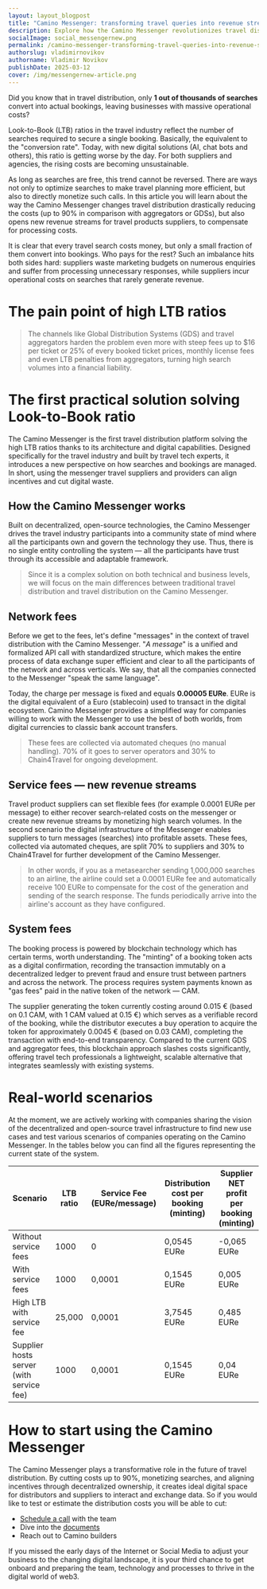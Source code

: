 ```yaml
---
layout: layout_blogpost
title: "Camino Messenger: transforming travel queries into revenue streams"
description: Explore how the Camino Messenger revolutionizes travel distribution by addressing high Look-to-Book ratios, reducing costs by up to 90% compared to traditional systems, and creating new revenue streams for travel suppliers.
socialImage: social_messengernew.png
permalink: /camino-messenger-transforming-travel-queries-into-revenue-streams/
authorslug: vladimirnovikov
authorname: Vladimir Novikov
publishDate: 2025-03-12
cover: /img/messengernew-article.png
---
```


Did you know that in travel distribution, only **1 out of thousands of searches** convert into actual bookings, leaving businesses with massive operational costs?

Look-to-Book (LTB) ratios in the travel industry reflect the number of searches required to secure a single booking. Basically, the equivalent to the "conversion rate". Today, with new digital solutions (AI, chat bots and others), this ratio is getting worse by the day. For both suppliers and agencies, the rising costs are becoming unsustainable.

As long as searches are free, this trend cannot be reversed. There are ways not only to optimize searches to make travel planning more efficient, but also to directly monetize such calls. 
In this article you will learn about the way the Camino Messenger changes travel distribution drastically reducing the costs (up to 90% in comparison with aggregators or GDSs), but also opens new revenue streams for travel products suppliers, to compensate for processing costs.

It is clear that every travel search costs money, but only a small fraction of them convert into bookings. Who pays for the rest? Such an imbalance hits both sides hard: suppliers waste marketing budgets on numerous enquiries and suffer from processing unnecessary responses, while suppliers incur operational costs on searches that rarely generate revenue.

# The pain point of high LTB ratios

> The channels like Global Distribution Systems (GDS) and travel aggregators harden the problem even more with steep fees up to $16 per ticket or 25% of every booked ticket prices, monthly license fees and even LTB penalties from aggregators, turning high search volumes into a financial liability.

# The first practical solution solving Look-to-Book ratio

The Camino Messenger is the first travel distribution platform solving the high LTB ratios thanks to its architecture and digital capabilities. Designed specifically for the travel industry and built by travel tech experts, it introduces a new perspective on how searches and bookings are managed. In short, using the messenger travel suppliers and providers can align incentives and cut digital waste.

## How the Camino Messenger works

Built on decentralized, open-source technologies, the Camino Messenger drives the travel industry participants into a community state of mind where all the participants own and govern the technology they use. Thus, there is no single entity controlling the system — all the participants have trust through its accessible and adaptable framework.

> Since it is a complex solution on both technical and business levels, we will focus on the main differences between traditional travel distribution and travel distribution on the Camino Messenger.

## Network fees

Before we get to the fees, let's define "messages" in the context of travel distribution with the Camino Messenger. "*A message*" is a unified and formalized API call with standardized structure, which makes the entire process of data exchange super efficient and clear to all the participants of the network and across verticals. We say, that all the companies connected to the Messenger "speak the same language".

Today, the charge per message is fixed and equals **0.00005 EURe**. EURe is the digital equivalent of a Euro (stablecoin) used to transact in the digital ecosystem. Camino Messenger provides a simplified way for companies willing to work with the Messenger to use the best of both worlds, from digital currencies to classic bank account transfers.

> These fees are collected via automated cheques (no manual handling). 70% of it goes to server operators and 30% to Chain4Travel for ongoing development.

## Service fees — new revenue streams

Travel product suppliers can set flexible fees (for example 0.0001 EURe per message) to either recover search-related costs on the messenger or create new revenue streams by monetizing high search volumes. In the second scenario the digital infrastructure of the Messenger enables suppliers to turn messages (searches) into profitable assets. These fees, collected via automated cheques, are split 70% to suppliers and 30% to Chain4Travel for further development of the Camino Messenger.

> In other words, if you as a metasearcher sending 1,000,000 searches to an airline, the airline could set a 0.0001 EURe fee and automatically receive 100 EURe to compensate for the cost of the generation and sending of the search response. The funds periodically arrive into the airline's account as they have configured.

## System fees

The booking process is powered by blockchain technology which has certain terms, worth understanding. The "minting" of a booking token acts as a digital confirmation, recording the transaction immutably on a decentralized ledger to prevent fraud and ensure trust between partners and across the network. The process requires system payments known as "gas fees" paid in the native token of the network — CAM.

The supplier generating the token currently costing around 0.015 € (based on 0.1 CAM, with 1 CAM valued at 0.15 €) which serves as a verifiable record of the booking, while the distributor executes a buy operation to acquire the token for approximately 0.0045 € (based on 0.03 CAM), completing the transaction with end-to-end transparency. Compared to the current GDS and aggregator fees, this blockchain approach slashes costs significantly, offering travel tech professionals a lightweight, scalable alternative that integrates seamlessly with existing systems.

# Real-world scenarios

At the moment, we are actively working with companies sharing the vision of the decentralized and open-source travel infrastructure to find new use cases and test various scenarios of companies operating on the Camino Messenger. In the tables below you can find all the figures representing the current state of the system.

| Scenario | LTB ratio | Service Fee (EURe/message) | Distribution cost per booking (minting) | Supplier NET profit per booking (minting) |
|----------|-----------|----------------------------|----------------------------------------|------------------------------------------|
| Without service fees | 1000 | 0 | 0,0545 EURe | -0,065 EURe |
| With service fees | 1000 | 0,0001 | 0,1545 EURe | 0,005 EURe |
| High LTB with service fee | 25,000 | 0,0001 | 3,7545 EURe | 0,485 EURe |
| Supplier hosts server (with service fee) | 1000 | 0,0001 | 0,1545 EURe | 0,04 EURe |

# How to start using the Camino Messenger

The Camino Messenger plays a transformative role in the future of travel distribution. By cutting costs up to 90%, monetizing searches, and aligning incentives through decentralized ownership, it creates ideal digital space for distributors and suppliers to interact and exchange data. So if you would like to test or estimate the distribution costs you will be able to cut:

- [Schedule a call](https://outlook.office365.com/book/CaminoNetworkDeepDive1hourSamAnke@chain4travel.com/) with the team
- Dive into the [documents](https://docs.camino.network/)
- Reach out to Camino builders

If you missed the early days of the Internet or Social Media to adjust your business to the changing digital landscape, it is your third chance to get onboard and preparing the team, technology and processes to thrive in the digital world of web3. 